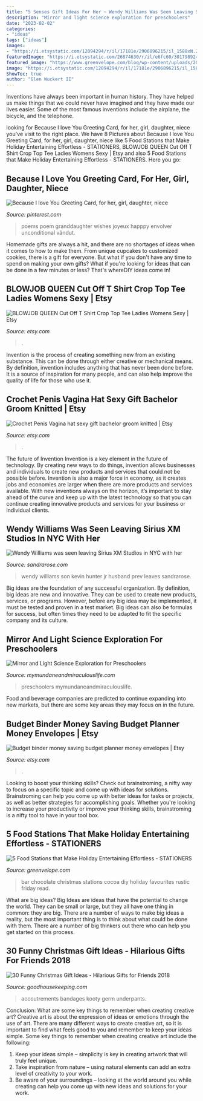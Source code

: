 ```yaml
---
title: "5 Senses Gift Ideas For Her ~ Wendy Williams Was Seen Leaving Sirius Xm Studios In Nyc With Her"
description: "Mirror and light science exploration for preschoolers"
date: "2023-02-02"
categories:
- "ideas"
tags: ["ideas"]
images:
- "https://i.etsystatic.com/12094294/r/il/17181e/2906896215/il_1588xN.2906896215_rsjq.jpg"
featuredImage: "https://i.etsystatic.com/26874630/r/il/e6fc60/3017989244/il_1588xN.3017989244_8sys.jpg"
featured_image: "https://www.greenvelope.com/blog/wp-content/uploads/2017/11/hot1.png"
image: "https://i.etsystatic.com/12094294/r/il/17181e/2906896215/il_1588xN.2906896215_rsjq.jpg"
ShowToc: true
author: "Glen Wuckert II"
---
```



Inventions have always been important in human history. They have helped us make things that we could never have imagined and they have made our lives easier. Some of the most famous inventions include the airplane, the bicycle, and the telephone.

	

		
looking for Because I love You Greeting Card, for her, girl, daughter, niece you've visit to the right place. We have 8 Pictures about Because I love You Greeting Card, for her, girl, daughter, niece like 5 Food Stations that Make Holiday Entertaining Effortless - STATIONERS, BLOWJOB QUEEN Cut Off T Shirt Crop Top Tee Ladies Womens Sexy | Etsy and also 5 Food Stations that Make Holiday Entertaining Effortless - STATIONERS. Here you go:
		
    
## Because I Love You Greeting Card, For Her, Girl, Daughter, Niece

<img loading=lazy src="https://i.pinimg.com/736x/93/8c/ff/938cffa36102ade99a71cc2531562db6.jpg" onerror="this.onerror=null;this.src='https://tse2.mm.bing.net/th?id=OIP.IVxkZ2KOSmSUfLkNFP863QHaKh&amp;pid=15.1';" alt="Because I love You Greeting Card, for her, girl, daughter, niece">

_Source: pinterest.com_

>poems poem granddaughter wishes joyeux happpy envolver unconditional vândut. 

	

Homemade gifts are always a hit, and there are no shortages of ideas when it comes to how to make them. From unique cupcakes to customized cookies, there is a gift for everyone. But what if you don't have any time to spend on making your own gifts? What if you're looking for ideas that can be done in a few minutes or less? That's whereDIY ideas come in!

    
## BLOWJOB QUEEN Cut Off T Shirt Crop Top Tee Ladies Womens Sexy | Etsy

<img loading=lazy src="https://i.etsystatic.com/26874630/r/il/e6fc60/3017989244/il_1588xN.3017989244_8sys.jpg" onerror="this.onerror=null;this.src='https://tse2.mm.bing.net/th?id=OIP.HGShqfQgndh7uuABk391XAHaLM&amp;pid=15.1';" alt="BLOWJOB QUEEN Cut Off T Shirt Crop Top Tee Ladies Womens Sexy | Etsy">

_Source: etsy.com_

>. 

	

Invention is the process of creating something new from an existing substance. This can be done through either creative or mechanical means. By definition, invention includes anything that has never been done before. It is a source of inspiration for many people, and can also help improve the quality of life for those who use it.

    
## Crochet Penis Vagina Hat Sexy Gift Bachelor Groom Knitted | Etsy

<img loading=lazy src="https://i.etsystatic.com/12094294/r/il/17181e/2906896215/il_1588xN.2906896215_rsjq.jpg" onerror="this.onerror=null;this.src='https://tse3.mm.bing.net/th?id=OIP.B0Ljjhnait36_Og1YqtjjQHaJ3&amp;pid=15.1';" alt="Crochet Penis Vagina hat sexy gift bachelor groom knitted | Etsy">

_Source: etsy.com_

>. 

	

The future of Invention
Invention is a key element in the future of technology. By creating new ways to do things, invention allows businesses and individuals to create new products and services that could not be possible before. Invention is also a major force in economy, as it creates jobs and economies are larger when there are more products and services available. With new inventions always on the horizon, it’s important to stay ahead of the curve and keep up with the latest technology so that you can continue creating innovative products and services for your business or individual clients.

    
## Wendy Williams Was Seen Leaving Sirius XM Studios In NYC With Her

<img loading=lazy src="http://sandrarose.com/wp-content/uploads/2018/06/BGUS_1263994_006.jpg" onerror="this.onerror=null;this.src='https://tse4.mm.bing.net/th?id=OIP.3qQVtU5Wco-kmDnhcvDhbgHaLH&amp;pid=15.1';" alt="Wendy Williams was seen leaving Sirius XM Studios in NYC with her">

_Source: sandrarose.com_

>wendy williams son kevin hunter jr husband prev leaves sandrarose. 

	

Big ideas are the foundation of any successful organization. By definition, big ideas are new and innovative. They can be used to create new products, services, or programs. However, before any big idea may be implemented, it must be tested and proven in a test market. Big ideas can also be formulas for success, but often times they need to be adapted to fit the specific company and its culture.

    
## Mirror And Light Science Exploration For Preschoolers

<img loading=lazy src="https://www.mymundaneandmiraculouslife.com/wp-content/uploads/2016/11/Mirror-and-Light-Science-Experiments-for-Preschoolers-3.jpg" onerror="this.onerror=null;this.src='https://tse3.mm.bing.net/th?id=OIP.Tob0ryDZ6fkPNLVl5kgS1QHaLG&amp;pid=15.1';" alt="Mirror and Light Science Exploration for Preschoolers">

_Source: mymundaneandmiraculouslife.com_

>preschoolers mymundaneandmiraculouslife. 

	

Food and beverage companies are predicted to continue expanding into new markets, but there are some key areas they may focus on in the future.

    
## Budget Binder Money Saving Budget Planner Money Envelopes | Etsy

<img loading=lazy src="https://i.etsystatic.com/25313998/r/il/0fb8c6/3152809618/il_1588xN.3152809618_jp5s.jpg" onerror="this.onerror=null;this.src='https://tse4.mm.bing.net/th?id=OIP._dbRNQT63YLUDXHQz53rMwHaJ3&amp;pid=15.1';" alt="Budget binder money saving budget planner money envelopes | Etsy">

_Source: etsy.com_

>. 

	

Looking to boost your thinking skills? Check out brainstroming, a nifty way to focus on a specific topic and come up with ideas for solutions. Brainstroming can help you come up with better ideas for tasks or projects, as well as better strategies for accomplishing goals. Whether you're looking to increase your productivity or improve your thinking skills, brainstroming is a nifty tool to have in your tool box.

    
## 5 Food Stations That Make Holiday Entertaining Effortless - STATIONERS

<img loading=lazy src="https://www.greenvelope.com/blog/wp-content/uploads/2017/11/hot1.png" onerror="this.onerror=null;this.src='https://tse4.mm.bing.net/th?id=OIP.sfXBr7xLy4HRbpbsEM7DngHaLH&amp;pid=15.1';" alt="5 Food Stations that Make Holiday Entertaining Effortless - STATIONERS">

_Source: greenvelope.com_

>bar chocolate christmas stations cocoa diy holiday favourites rustic friday read. 

	

What are big ideas?
Big Ideas are ideas that have the potential to change the world. They can be small or large, but they all have one thing in common: they are big. There are a number of ways to make big ideas a reality, but the most important thing is to think about what could be done with them. There are a number of big thinkers out there who can help you get started on this process.

    
## 30 Funny Christmas Gift Ideas - Hilarious Gifts For Friends 2018

<img loading=lazy src="https://hips.hearstapps.com/vader-prod.s3.amazonaws.com/1536614042-publictoilet-1536614018.jpg?crop=1xw:1xh;center,top&amp;resize=480:*" onerror="this.onerror=null;this.src='https://tse4.mm.bing.net/th?id=OIP.jr3TZBR6I9J1QHIFgO4pjwAAAA&amp;pid=15.1';" alt="30 Funny Christmas Gift Ideas - Hilarious Gifts for Friends 2018">

_Source: goodhousekeeping.com_

>accoutrements bandages kooty germ underpants. 

	

Conclusion: What are some key things to remember when creating creative art?
Creative art is about the expression of ideas or emotions through the use of art. There are many different ways to create creative art, so it is important to find what feels good to you and remember to keep your ideas simple. Some key things to remember when creating creative art include the following:
1. Keep your ideas simple – simplicity is key in creating artwork that will truly feel unique.
2. Take inspiration from nature – using natural elements can add an extra level of creativity to your work.
3. Be aware of your surroundings – looking at the world around you while creating can help you come up with new ideas and solutions for your work.

